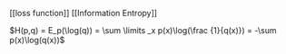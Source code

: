 [[loss function]]
[[Information Entropy]]

$H(p,q) = E_p(\log(q)) = \sum \limits _x p(x)\log(\frac {1}{q(x)}) = -\sum p(x)\log(q(x))$

